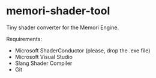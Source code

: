 # memori-shader-tool
Tiny shader converter for the Memori Engine.

Requirements:
- Microsoft ShaderConductor (please, drop the .exe file)
- Microsoft Visual Studio
- Slang Shader Compiler
- Git